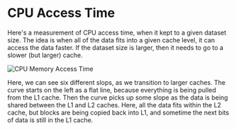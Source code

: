 # CPU Access Time
Here's a measurement of CPU access time, when it kept to a given dataset size. 
The idea is when all of the data fits into a given cache level, it can access the data faster.
If the dataset size is larger, then it needs to go to a slower (but larger) cache.

![CPU Memory Access Time](images/CacheSpeedTests.png)

Here, we can see six different slops, as we transition to larger caches.
The curve starts on the left as a flat line, because everything is being pulled from the L1 cache.
Then the curve picks up some slope as the data is being shared between the L1 and L2 caches. 
Here, all the data fits within the L2 cache, but blocks are being copied back into L1, and sometime the next bits of data is still in the L1 cache.


